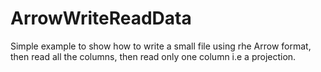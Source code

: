 # ArrowWriteReadData
Simple example to show how to write a small file using rhe Arrow format, then read all the columns, then read only one column i.e a projection.
